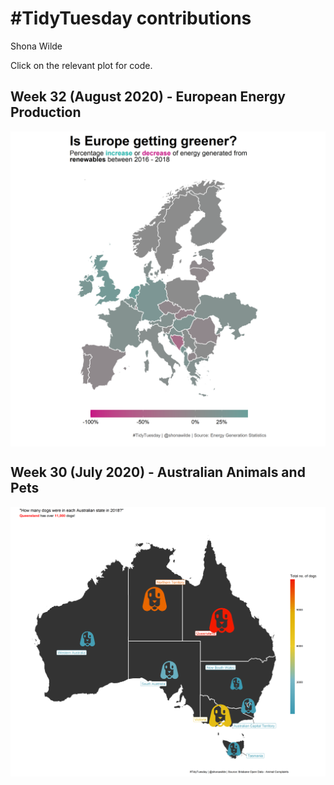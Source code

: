 \#TidyTuesday contributions
================
Shona Wilde

Click on the relevant plot for code.

## Week 32 (August 2020) - European Energy Production

<a href='scripts/tt_week32_energy_production.R' target='_blank'><img src="plots/tt_week32_energy.png" align="center"/></a>

## Week 30 (July 2020) - Australian Animals and Pets

<a href='scripts/tt_week30_animals.R' target='_blank'><img src="plots/tt_week30_animals.png" align="center"/></a>

